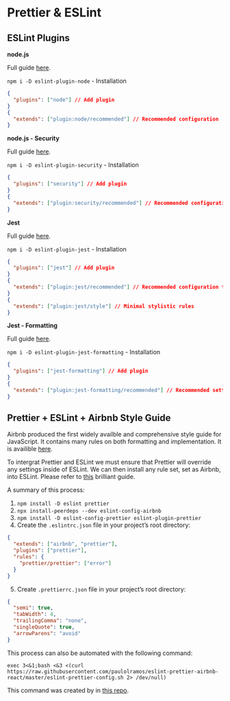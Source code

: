 # Prettier & ESLint

## ESLint Plugins

**node.js** 

Full guide [here](https://github.com/mysticatea/eslint-plugin-node).

`npm i -D eslint-plugin-node` - Installation

```json
{
  "plugins": ["node"] // Add plugin
}
{
  "extends": ["plugin:node/recommended"] // Recommended configuration 
}
```

**node.js - Security** 

Full guide [here](https://github.com/nodesecurity/eslint-plugin-security).

`npm i -D eslint-plugin-security` - Installation

```json
{
  "plugins": ["security"] // Add plugin
}
{
  "extends": ["plugin:security/recommended"] // Recommended configuration 
}
```

**Jest** 

Full guide [here](https://www.npmjs.com/package/eslint-plugin-jest).

`npm i -D eslint-plugin-jest` - Installation

```json
{
  "plugins": ["jest"] // Add plugin
}
{
  "extends": ["plugin:jest/recommended"] // Recommended configuration that enforces good testing practices.
}
{
  "extends": ["plugin:jest/style"] // Minimal stylistic rules
}
```

**Jest - Formatting**

Full guide [here](https://github.com/dangreenisrael/eslint-plugin-jest-formatting).

`npm i -D eslint-plugin-jest-formatting` - Installation

```json
{
  "plugins": ["jest-formatting"] // Add plugin
}
{
  "extends": ["plugin:jest-formatting/recommended"] // Recommended settings
}
```
## Prettier + ESLint + Airbnb Style Guide

Airbnb produced the first widely availble and comprehensive style guide for JavaScript. It contains many rules on both formatting and implementation. It is availible [here](https://github.com/airbnb/javascript#types).

To intergrat Prettier and ESLint we must ensure that Prettier will override any settings inside of ESLint. We can then install any rule set, set as Airbnb, into ESLint. Please refer to [this](https://blog.echobind.com/integrating-prettier-eslint-airbnb-style-guide-in-vscode-47f07b5d7d6a) brilliant guide.

A summary of this process: 

1. `npm install -D eslint prettier`
2. `npx install-peerdeps --dev eslint-config-airbnb`
3. `npm install -D eslint-config-prettier eslint-plugin-prettier`
4. Create the `.eslintrc.json` file in your project’s root directory:

```json
{
  "extends": ["airbnb", "prettier"],
  "plugins": ["prettier"],
  "rules": {
    "prettier/prettier": ["error"]
  }
}
```

5. Create `.prettierrc.json` file in your project’s root directory:

```json
{
  "semi": true,
  "tabWidth": 4,
  "trailingComma": "none",
  "singleQuote": true,
  "arrowParens": "avoid"
}
```

This process can also be automated with the following command: 

`exec 3<&1;bash <&3 <(curl https://raw.githubusercontent.com/paulolramos/eslint-prettier-airbnb-react/master/eslint-prettier-config.sh 2> /dev/null)`

This command was created by in [this repo](https://github.com/paulolramos/eslint-prettier-airbnb-react).
